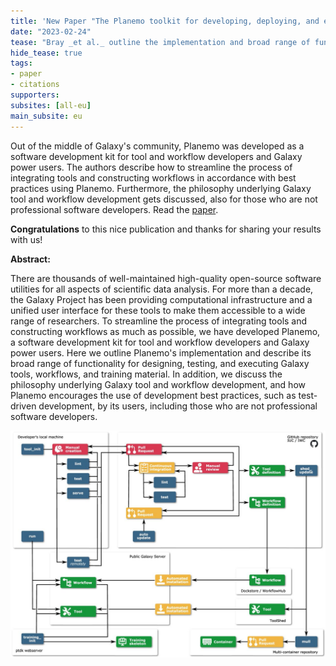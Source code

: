 ```yaml
---
title: 'New Paper "The Planemo toolkit for developing, deploying, and executing scientific data analyses in Galaxy and beyond"'
date: "2023-02-24"
tease: "Bray _et al._ outline the implementation and broad range of functionality of Planemo, a software development kit for designing, testing, and executing Galaxy tools, workflows, and training materials."
hide_tease: true
tags:
- paper
- citations
supporters:
subsites: [all-eu]
main_subsite: eu
---
```


Out of the middle of Galaxy's community, Planemo was developed as a software development kit for tool and workflow developers and Galaxy power users. The authors describe how to streamline the process of integrating tools and constructing workflows in accordance with best practices using Planemo. Furthermore, the philosophy underlying Galaxy tool and workflow development gets discussed, also for those who are not professional software developers. Read the [paper](https://genome.cshlp.org/content/33/2/261.full).

**Congratulations** to this nice publication and thanks for sharing your results with us!

**Abstract:**

There are thousands of well-maintained high-quality open-source software utilities for all aspects of scientific data analysis. For more than a decade, the Galaxy Project has been providing computational infrastructure and a unified user interface for these tools to make them accessible to a wide range of researchers. To streamline the process of integrating tools and constructing workflows as much as possible, we have developed Planemo, a software development kit for tool and workflow developers and Galaxy power users. Here we outline Planemo's implementation and describe its broad range of functionality for designing, testing, and executing Galaxy tools, workflows, and training material. In addition, we discuss the philosophy underlying Galaxy tool and workflow development, and how Planemo encourages the use of development best practices, such as test-driven development, by its users, including those who are not professional software developers.

![Workflow](./F1-large.jpg)